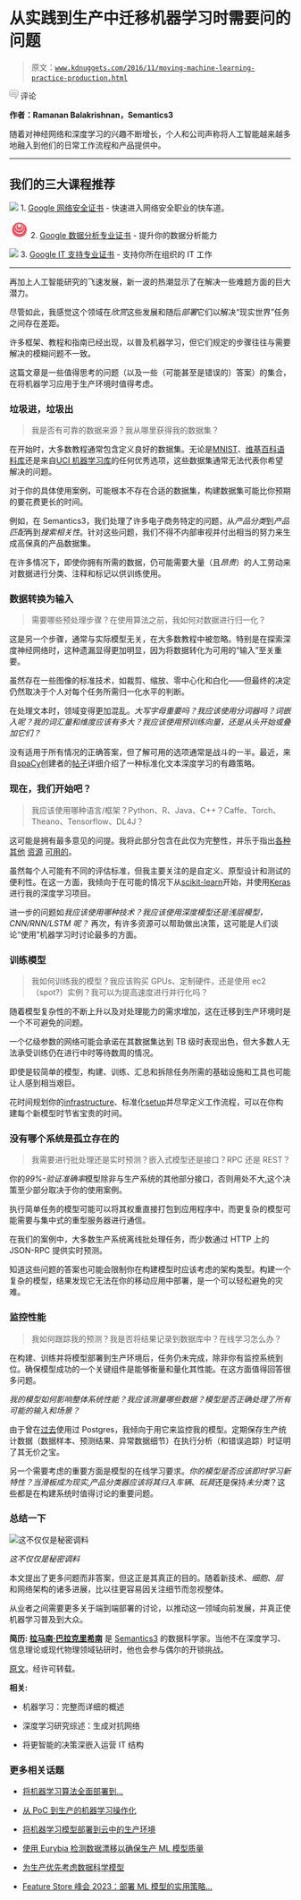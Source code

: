 # 从实践到生产中迁移机器学习时需要问的问题

> 原文：[`www.kdnuggets.com/2016/11/moving-machine-learning-practice-production.html`](https://www.kdnuggets.com/2016/11/moving-machine-learning-practice-production.html)

![c](img/3d9c022da2d331bb56691a9617b91b90.png) 评论

**作者：Ramanan Balakrishnan，Semantics3**

随着对神经网络和深度学习的兴趣不断增长，个人和公司声称将人工智能越来越多地融入到他们的日常工作流程和产品提供中。

* * *

## 我们的三大课程推荐

![](img/0244c01ba9267c002ef39d4907e0b8fb.png) 1\. [Google 网络安全证书](https://www.kdnuggets.com/google-cybersecurity) - 快速进入网络安全职业的快车道。

![](img/e225c49c3c91745821c8c0368bf04711.png) 2\. [Google 数据分析专业证书](https://www.kdnuggets.com/google-data-analytics) - 提升你的数据分析能力

![](img/0244c01ba9267c002ef39d4907e0b8fb.png) 3\. [Google IT 支持专业证书](https://www.kdnuggets.com/google-itsupport) - 支持你所在组织的 IT 工作

* * *

再加上人工智能研究的飞速发展，新一波的热潮显示了在解决一些难题方面的巨大潜力。

尽管如此，我感觉这个领域在*欣赏*这些发展和随后*部署*它们以解决“现实世界”任务之间存在差距。

许多框架、教程和指南已经出现，以普及机器学习，但它们规定的步骤往往与需要解决的模糊问题不一致。

这篇文章是一些值得思考的问题（以及一些（可能甚至是错误的）答案）的集合，在将机器学习应用于生产环境时值得考虑。

### 垃圾进，垃圾出

> 我是否有可靠的数据来源？我从哪里获得我的数据集？

在开始时，大多数教程通常包含定义良好的数据集。无论是[MNIST](http://yann.lecun.com/exdb/mnist/)、[维基百科语料库](http://corpus.byu.edu/wikipedia.asp)还是来自[UCI 机器学习库](https://archive.ics.uci.edu/ml/)的任何优秀选项，这些数据集通常无法代表你希望解决的问题。

对于你的具体使用案例，可能根本不存在合适的数据集，构建数据集可能比你预期的要花费更长的时间。

例如，在 Semantics3，我们处理了许多电子商务特定的问题，从*产品分类*到*产品匹配*再到*搜索相关性*。针对这些问题，我们不得不内部审视并付出相当的努力来生成高保真的产品数据集。

在许多情况下，即使你拥有所需的数据，仍可能需要大量（且*昂贵*）的人工劳动来对数据进行分类、注释和标记以供训练使用。

### 数据转换为输入

> 需要哪些预处理步骤？在使用算法之前，我如何对数据进行归一化？

这是另一个步骤，通常与实际模型无关，在大多数教程中被忽略。特别是在探索深度神经网络时，这种遗漏显得更加明显，因为将数据转化为可用的“输入”至关重要。

虽然存在一些图像的标准技术，如裁剪、缩放、零中心化和白化——但最终的决定仍然取决于个人对每个任务所需归一化水平的判断。

在处理文本时，领域变得更加混乱。*大写字母重要吗？我应该使用分词器吗？词嵌入呢？我的词汇量和维度应该有多大？我应该使用预训练向量，还是从头开始或叠加它们？*

没有适用于所有情况的正确答案，但了解可用的选项通常是战斗的一半。最近，来自[spaCy](https://spacy.io/)创建者的[帖子](https://explosion.ai/blog/deep-learning-formula-nlp)详细介绍了一种标准化文本深度学习的有趣策略。

### 现在，我们开始吧？

> 我应该使用哪种语言/框架？Python、R、Java、C++？Caffe、Torch、Theano、Tensorflow、DL4J？

这可能是拥有最多意见的问提。我将此部分包含在此仅为完整性，并乐于指出[各种](http://blog.udacity.com/2016/04/languages-and-libraries-for-machine-learning.html) [其他](https://github.com/zer0n/deepframeworks) [资源](https://deeplearning4j.org/compare-dl4j-torch7-pylearn) [可用的](https://www.oreilly.com/ideas/six-reasons-why-i-recommend-scikit-learn)。

虽然每个人可能有不同的评估标准，但我主要关注的是自定义、原型设计和测试的便利性。在这一方面，我倾向于在可能的情况下从[scikit-learn](http://scikit-learn.org/)开始，并使用[Keras](https://keras.io/)进行我的深度学习项目。

进一步的问题如*我应该使用哪种技术？我应该使用深度模型还是浅层模型，CNN/RNN/LSTM 呢？* 再次，有许多资源可以帮助做出决策，这可能是人们谈论“使用”机器学习时讨论最多的方面。

### 训练模型

> 我如何训练我的模型？我应该购买 GPUs、定制硬件，还是使用 ec2（spot?）实例？我可以为提高速度进行并行化吗？

随着模型复杂性的不断上升以及对处理能力的需求增加，这在迁移到生产环境时是一个不可避免的问题。

一个亿级参数的网络可能会承诺在其数据集达到 TB 级时表现出色，但大多数人无法承受训练仍在进行中时等待数周的情况。

即使是较简单的模型，构建、训练、汇总和拆除任务所需的基础设施和工具也可能让人感到相当艰巨。

花时间规划你的[infrastructure](https://openai.com/blog/infrastructure-for-deep-learning/)、标准化[setup](https://engineering.semantics3.com/2016/09/24/gpu-enabled-instance-deep-learning/)并尽早定义工作流程，可以在你构建每个新模型时节省宝贵的时间。

### 没有哪个系统是孤立存在的

> 我需要进行批处理还是实时预测？嵌入式模型还是接口？RPC 还是 REST？

你的*99%-验证准确率*模型除非与生产系统的其他部分接口，否则用处不大[.](https://xkcd.com/1312/)这个决策至少部分取决于你的使用案例。

执行简单任务的模型可能可以将其权重直接打包到应用程序中，而更复杂的模型可能需要与集中式的重型服务器进行通信。

在我们的案例中，大多数生产系统离线批处理任务，而少数通过 HTTP 上的 JSON-RPC 提供实时预测。

知道这些问题的答案也可能会限制你在构建模型时应该考虑的架构类型。构建一个复杂的模型，结果发现它无法在你的移动应用中部署，是一个可以轻松避免的灾难。

### 监控性能

> 我如何跟踪我的预测？我是否将结果记录到数据库中？在线学习怎么办？

在构建、训练并将模型部署到生产环境后，任务仍未完成，除非你有监控系统到位。确保模型成功的一个关键组件是能够衡量和量化其性能。在这方面值得回答很多问题。

*我的模型如何影响整体系统性能？我应该测量哪些数据？模型是否正确处理了所有可能的输入和场景？*

由于曾在[过去](https://engineering.semantics3.com/2016/07/20/an-unexpected-dba-journey/)使用过 Postgres，我倾向于用它来监控我的模型。定期保存生产统计数据（数据样本、预测结果、异常数据细节）在执行分析（和错误追踪）时证明了其无价之宝。

另一个需要考虑的重要方面是模型的在线学习要求。*你的模型是否应该即时学习新特性？*当滑板成为现实[,](http://www.slate.com/articles/technology/future_tense/2012/11/where_s_my_hoverboard_sorry_you_re_probably_never_getting_one.html)产品分类器应该将其归入*车辆*、*玩具*还是保持*未分类*？这些都是在构建系统时值得讨论的重要问题。

### 总结一下

![这不仅仅是秘密调料](img/dccfceb5534b4afa45333e29828b1d44.png)

*这不仅仅是秘密调料*

本文提出了更多问题而非答案，但这正是其真正的目的。随着新技术、*细胞*、*层* 和网络架构的诸多进展，比以往更容易因关注细节而忽视整体。

从业者之间需要更多关于端到端部署的讨论，以推动这一领域向前发展，并真正使机器学习普及到大众。

**简历: [拉马南·巴拉克里希南](https://www.linkedin.com/in/ramananbalakrishnan)** 是 [Semantics3](https://www.semantics3.com/) 的数据科学家。当他不在深度学习、信息理论或现代物理领域钻研时，他也会参与偶尔的开锁挑战。

[原文](https://engineering.semantics3.com/2016/11/13/machine-learning-practice-to-production/)。经许可转载。

**相关:**

+   机器学习：完整而详细的概述

+   深度学习研究综述：生成对抗网络

+   将更智能的决策深嵌入运营 IT 结构

### 更多相关话题

+   [将机器学习算法全面部署到…](https://www.kdnuggets.com/2021/12/deployment-machine-learning-algorithm-live-production-environment.html)

+   [从 PoC 到生产的机器学习操作化](https://www.kdnuggets.com/2022/05/operationalizing-machine-learning-poc-production.html)

+   [将机器学习模型部署到云中的生产环境](https://www.kdnuggets.com/deploying-your-ml-model-to-production-in-the-cloud)

+   [使用 Eurybia 检测数据漂移以确保生产 ML 模型质量](https://www.kdnuggets.com/2022/07/detecting-data-drift-ensuring-production-ml-model-quality-eurybia.html)

+   [为生产优先考虑数据科学模型](https://www.kdnuggets.com/2022/04/prioritizing-data-science-models-production.html)

+   [Feature Store 峰会 2023：部署 ML 模型的实用策略…](https://www.kdnuggets.com/2023/09/hopsworks-feature-store-summit-2023-practical-strategies-deploying-ml-models-production-environments)
